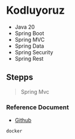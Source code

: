 # Kodluyoruz 
- Java 20
- Spring Boot
- Spring MVC
- Spring Data
- Spring Security
- Spring Rest

## Stepps
> Spring Mvc
> 

### Reference Document
* [Github](https://github.com/celil-vural/patikadev/tree/main/java/Intermediate/KodluyoruzSpringBoot)

```sh
docker 
```